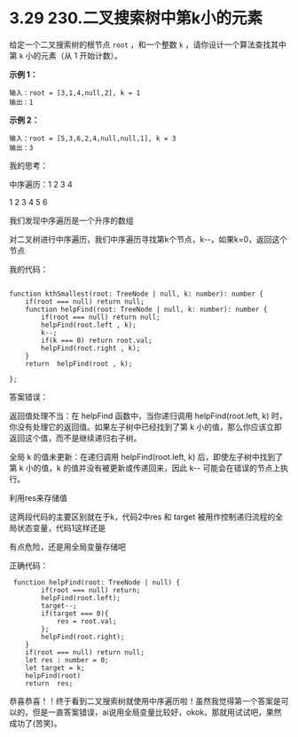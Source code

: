 ﻿

# 3.29 230.二叉搜索树中第k小的元素

给定一个二叉搜索树的根节点 `root` ，和一个整数 `k` ，请你设计一个算法查找其中第 `k` 小的元素（从 1 开始计数）。

 

**示例 1：**

```
输入：root = [3,1,4,null,2], k = 1
输出：1
```

**示例 2：**

```
输入：root = [5,3,6,2,4,null,null,1], k = 3
输出：3
```

我的思考：

中序遍历：1 2 3 4

1 2 3 4 5 6 

我们发现中序遍历是一个升序的数组

对二叉树进行中序遍历，我们中序遍历寻找第k个节点，k--，如果k=0，返回这个节点

我的代码：

```

function kthSmallest(root: TreeNode | null, k: number): number {
    if(root === null) return null;
    function helpFind(root: TreeNode | null, k: number): number {
        if(root === null) return null;
        helpFind(root.left , k);
        k--;
        if(k === 0) return root.val;
        helpFind(root.right , k);
    }
    return  helpFind(root , k);
    
};
```

答案错误：

返回值处理不当：在 helpFind 函数中，当你递归调用 helpFind(root.left, k) 时，你没有处理它的返回值。如果左子树中已经找到了第 k 小的值，那么你应该立即返回这个值，而不是继续递归右子树。

全局 k 的值未更新：在递归调用 helpFind(root.left, k) 后，即使左子树中找到了第 k 小的值，k 的值并没有被更新或传递回来，因此 k-- 可能会在错误的节点上执行。

利用res来存储值

这两段代码的主要区别就在于k，代码2中res 和 target 被用作控制递归流程的全局状态变量，代码1这样还是

有点危险，还是用全局变量存储吧

正确代码：

```
 function helpFind(root: TreeNode | null) {
        if(root === null) return;
        helpFind(root.left);
        target--;
        if(target === 0){
            res = root.val;
        };
        helpFind(root.right);
    }
    if(root === null) return null;
    let res : number = 0;
    let target = k;
    helpFind(root)
    return  res;
```

恭喜恭喜！！终于看到二叉搜索树就使用中序遍历啦！虽然我觉得第一个答案是可以的，但是一直答案错误，ai说用全局变量比较好，okok，那就用试试吧，果然成功了(苦笑)。
